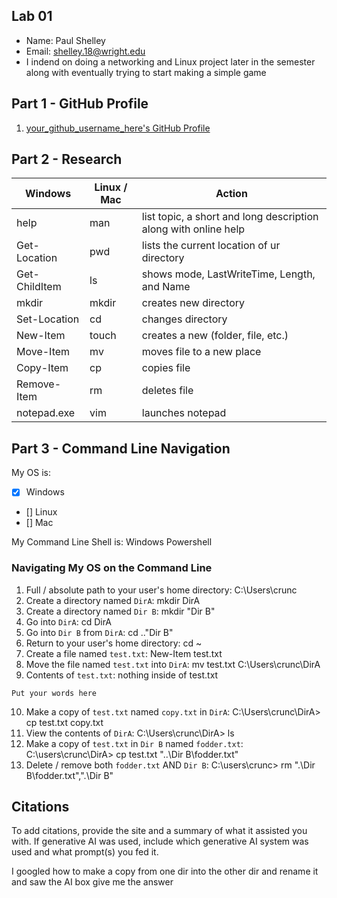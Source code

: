 ## Lab 01

- Name: Paul Shelley
- Email: shelley.18@wright.edu
- I indend on doing a networking and Linux project later in the semester along with eventually trying to start making a simple game

## Part 1 - GitHub Profile

1. [your_github_username_here's GitHub Profile](https://github.com/PaulS900)

## Part 2 - Research

| Windows | Linux / Mac | Action |
| ---     | ---         | ---    |
| help    | man         |  list topic, a short and long description along with online help      |
| Get-Location | pwd    |  lists the current location of ur directory      |
| Get-ChildItem | ls    |  shows mode, LastWriteTime, Length, and Name      |
| mkdir   | mkdir       |  creates new directory      |
| Set-Location | cd     |  changes directory      |
| New-Item | touch      |  creates a new (folder, file, etc.)      |
| Move-Item | mv        |  moves file to a new place      |
| Copy-Item | cp        |  copies file      |
| Remove-Item | rm      |  deletes file      |
| notepad.exe | vim     |  launches notepad      |

## Part 3 - Command Line Navigation

My OS is:
- [x] Windows
- [] Linux
- [] Mac

My Command Line Shell is: Windows Powershell 

### Navigating My OS on the Command Line

1. Full / absolute path to your user's home directory: C:\Users\crunc
2. Create a directory named `DirA`: mkdir DirA
3. Create a directory named `Dir B`: mkdir "Dir B"
4. Go into `DirA`: cd DirA
5. Go into `Dir B` from `DirA`: cd ..\"Dir B"
6. Return to your user's home directory: cd ~
7. Create a file named `test.txt`: New-Item test.txt
8. Move the file named `test.txt` into `DirA`: mv test.txt C:\Users\crunc\DirA
9. Contents of `test.txt`: nothing inside of test.txt
```
Put your words here
```
10. Make a copy of `test.txt` named `copy.txt` in `DirA`: C:\Users\crunc\DirA> cp test.txt copy.txt
11. View the contents of `DirA`: C:\Users\crunc\DirA> ls
12. Make a copy of `test.txt` in `Dir B` named `fodder.txt`: C:\users\crunc\DirA> cp test.txt "..\Dir B\fodder.txt"
13. Delete / remove both `fodder.txt` AND `Dir B`: C:\users\crunc> rm ".\Dir B\fodder.txt",".\Dir B"

## Citations

To add citations, provide the site and a summary of what it assisted you with.  If generative AI was used, include which generative AI system was used and what prompt(s) you fed it.

I googled how to make a copy from one dir into the other dir and rename it and saw the AI box give me the answer
